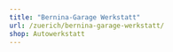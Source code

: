 ```yaml
---
title: "Bernina-Garage Werkstatt"
url: /zuerich/bernina-garage-werkstatt/
shop: Autowerkstatt
---
```

